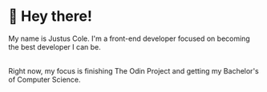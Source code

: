 <h1>👋 Hey there!</h1>
My name is Justus Cole. I'm a front-end developer focused on becoming the best developer I can be. 

<br>Right now, my focus is finishing The Odin Project and getting my Bachelor's of Computer Science. 
 

<!---
6AutumnLeaves/6AutumnLeaves is a ✨ special ✨ repository because its `README.md` (this file) appears on your GitHub profile.
You can click the Preview link to take a look at your changes.
--->
